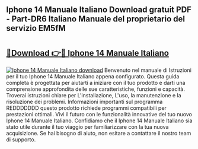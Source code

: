 ## Iphone 14 Manuale Italiano Download gratuit PDF - Part-DR6 Italiano Manuale del proprietario del servizio EM5fM

# <h2><a href="http://dffw0zn.blite.top/?on=Iphone+14+Manuale+Italiano">🔗Download 👉🔴 Iphone 14 Manuale Italiano</a></h2>

[![Iphone 14 Manuale Italiano download](https://i.imgur.com/lujVjoI.png)](http://dffw0zn.blite.top/?on=Iphone+14+Manuale+Italiano)
Benvenuto nel manuale di Istruzioni per il tuo Iphone 14 Manuale Italiano appena configurato. Questa guida completa è progettata per aiutarti a iniziare con il tuo prodotto e darti una comprensione approfondita delle sue caratteristiche, funzioni e capacità. Troverai istruzioni chiare per L'installazione, L'uso, la manutenzione e la risoluzione dei problemi. Informazioni importanti sul programma REDDDDDDD questo prodotto richiede programmi compatibili per prestazioni ottimali. Vivi il futuro con le funzionalità innovative del tuo nuovo Iphone 14 Manuale Italiano. Confidiamo che il Iphone 14 Manuale Italiano sia stato utile durante il tuo viaggio per familiarizzare con la tua nuova acquisizione. Se hai bisogno di aiuto, non esitare a contattare il nostro team di supporto.

